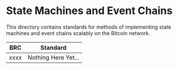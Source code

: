 # State Machines and Event Chains

This directory contains standards for methods of implementing state machines and event chains scalably on the Bitcoin network.

BRC | Standard
-----|------------------
xxxx | Nothing Here Yet...

